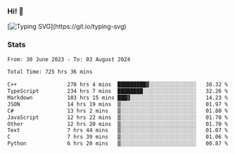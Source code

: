 ### Hi!  👋

[![Typing SVG](https://readme-typing-svg.herokuapp.com?font=Fira+Code&pause=1000&width=435&lines=Hello!+I'm+Texiwustion.)](https://git.io/typing-svg)

### Stats

<!--START_SECTION:waka-->

```txt
From: 30 June 2023 - To: 03 August 2024

Total Time: 725 hrs 36 mins

C++                278 hrs 4 mins  █████████▓░░░░░░░░░░░░░░░   38.32 %
TypeScript         234 hrs 7 mins  ████████░░░░░░░░░░░░░░░░░   32.26 %
Markdown           103 hrs 15 mins ███▓░░░░░░░░░░░░░░░░░░░░░   14.23 %
JSON               14 hrs 19 mins  ▒░░░░░░░░░░░░░░░░░░░░░░░░   01.97 %
C#                 13 hrs 2 mins   ▒░░░░░░░░░░░░░░░░░░░░░░░░   01.80 %
JavaScript         12 hrs 22 mins  ▒░░░░░░░░░░░░░░░░░░░░░░░░   01.70 %
Other              12 hrs 20 mins  ▒░░░░░░░░░░░░░░░░░░░░░░░░   01.70 %
Text               7 hrs 44 mins   ▒░░░░░░░░░░░░░░░░░░░░░░░░   01.07 %
C                  7 hrs 39 mins   ▒░░░░░░░░░░░░░░░░░░░░░░░░   01.06 %
Python             6 hrs 20 mins   ▒░░░░░░░░░░░░░░░░░░░░░░░░   00.87 %
```

<!--END_SECTION:waka-->
